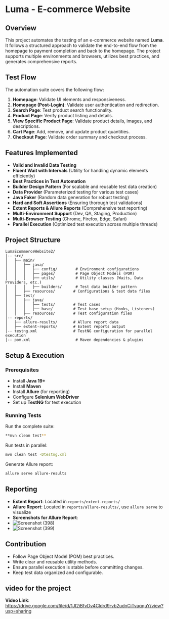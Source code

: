 # Luma - E-commerce Website

## Overview
This project automates the testing of an e-commerce website named **Luma**. It follows a structured approach to validate the end-to-end flow from the homepage to payment completion and back to the homepage. The project supports multiple environments and browsers, utilizes best practices, and generates comprehensive reports.

## Test Flow
The automation suite covers the following flow:
1. **Homepage**: Validate UI elements and responsiveness.
3. **Homepage (Post-Login)**: Validate user authentication and redirection.
4. **Search Page**: Test product search functionality.
5. **Product Page**: Verify product listing and details.
6. **View Specific Product Page**: Validate product details, images, and descriptions.
7. **Cart Page**: Add, remove, and update product quantities.
8. **Checkout Page**: Validate order summary and checkout process.

## Features Implemented
- **Valid and Invalid Data Testing**
- **Fluent Wait with Intervals** (Utility for handling dynamic elements efficiently)
- **Best Practices in Test Automation**
- **Builder Design Pattern** (For scalable and reusable test data creation)
- **Data Provider** (Parameterized testing for various test cases)
- **Java Faker** (Random data generation for robust testing)
- **Hard and Soft Assertions** (Ensuring thorough test validations)
- **Extent Reports & Allure Reports** (Comprehensive test reporting)
- **Multi-Environment Support** (Dev, QA, Staging, Production)
- **Multi-Browser Testing** (Chrome, Firefox, Edge, Safari)
- **Parallel Execution** (Optimized test execution across multiple threads)

## Project Structure
```
LumaEcommerceWebsite2/
│-- src/
│   ├── main/
│   │   ├── java/
│   │   │   ├── config/        # Environment configurations
│   │   │   ├── pages/         # Page Object Models (POM)
│   │   │   ├── utils/         # Utility classes (Waits, Data Providers, etc.)
│   │   │   ├── builders/      # Test data builder pattern
│   │   ├── resources/        # Configurations & test data files
│   ├── test/
│   │   ├── java/
│   │   │   ├── tests/        # Test cases
│   │   │   ├── base/         # Test base setup (Hooks, Listeners)
│   │   ├── resources/        # Test configuration files
│-- reports/
│   ├── allure-results/       # Allure report data
│   ├── extent-reports/       # Extent reports output
│-- testng.xml                # TestNG configuration for parallel execution
│-- pom.xml                    # Maven dependencies & plugins
```

## Setup & Execution
### Prerequisites
- Install **Java 19+**
- Install **Maven**
- Install **Allure** (for reporting)
- Configure **Selenium WebDriver**
- Set up **TestNG** for test execution

### Running Tests
Run the complete suite:
```sh
**mvn clean test**
```
Run tests in parallel:
```sh
mvn clean test -Dtestng.xml
```
Generate Allure report:
```sh
allure serve allure-results
```

## Reporting
- **Extent Report**: Located in `reports/extent-reports/`
- **Allure Report**: Located in `reports/allure-results/`, use `allure serve` to visualize
- **Screenshots for Allure Report**:
- ![Screenshot (398)](https://github.com/user-attachments/assets/2787f95e-9486-436d-909c-b598e1de1053)
- ![Screenshot (399)](https://github.com/user-attachments/assets/e9406028-7324-4dc2-b0e1-3496712ea3e6)



## Contribution
- Follow Page Object Model (POM) best practices.
- Write clear and reusable utility methods.
- Ensure parallel execution is stable before committing changes.
- Keep test data organized and configurable.
## video for the project 
**Video Link**: https://drive.google.com/file/d/1JI2iBfvDv4Cldrd9rvb2udnCiTvaqquY/view?usp=sharing
